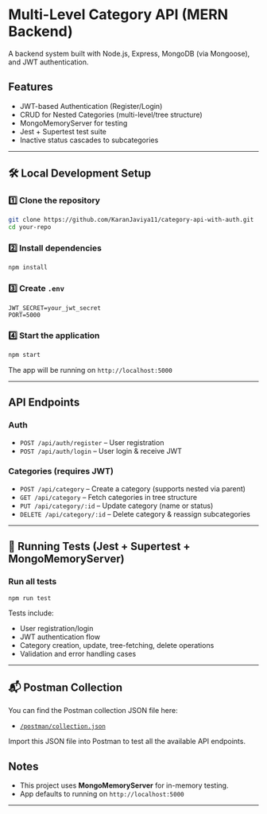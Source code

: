 # Multi-Level Category API (MERN Backend)

A backend system built with Node.js, Express, MongoDB (via Mongoose), and JWT authentication.

## Features

- JWT-based Authentication (Register/Login)
- CRUD for Nested Categories (multi-level/tree structure)
- MongoMemoryServer for testing
- Jest + Supertest test suite
- Inactive status cascades to subcategories

---

## 🛠️ Local Development Setup

### 1️⃣ Clone the repository
```bash
git clone https://github.com/KaranJaviya11/category-api-with-auth.git
cd your-repo
```

### 2️⃣ Install dependencies
```bash
npm install
```

### 3️⃣ Create `.env`
```env
JWT_SECRET=your_jwt_secret
PORT=5000
```

### 4️⃣ Start the application
```bash
npm start
```

The app will be running on `http://localhost:5000`

---

## API Endpoints

### Auth
- `POST /api/auth/register` – User registration
- `POST /api/auth/login` – User login & receive JWT

### Categories (requires JWT)
- `POST /api/category` – Create a category (supports nested via parent)
- `GET /api/category` – Fetch categories in tree structure
- `PUT /api/category/:id` – Update category (name or status)
- `DELETE /api/category/:id` – Delete category & reassign subcategories

---

## 🧪 Running Tests (Jest + Supertest + MongoMemoryServer)

### Run all tests
```bash
npm run test
```

Tests include:
- User registration/login
- JWT authentication flow
- Category creation, update, tree-fetching, delete operations
- Validation and error handling cases

---


## 📬 Postman Collection

You can find the Postman collection JSON file here:
- [`/postman/collection.json`](./postman/collection.json)

Import this JSON file into Postman to test all the available API endpoints.


## Notes
- This project uses **MongoMemoryServer** for in-memory testing.
- App defaults to running on `http://localhost:5000`

---
